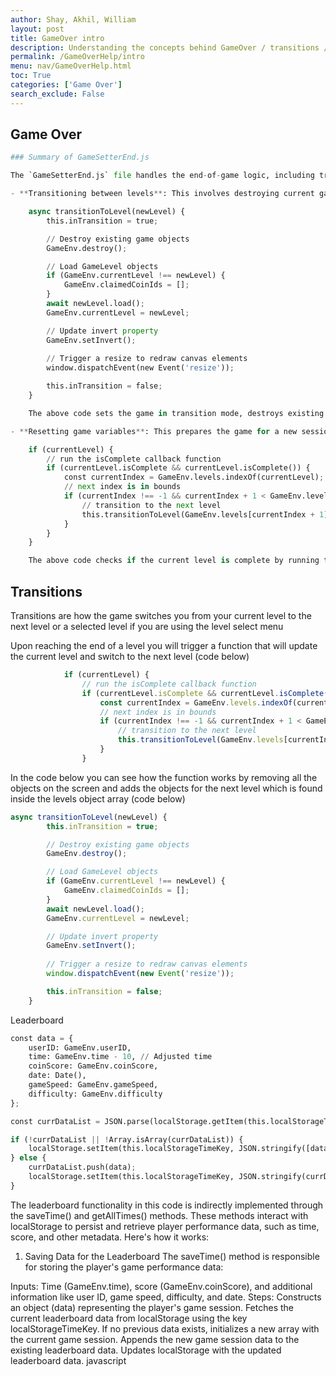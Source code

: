 ```yaml
---
author: Shay, Akhil, William
layout: post
title: GameOver intro
description: Understanding the concepts behind GameOver / transitions / and the leaderboard
permalink: /GameOverHelp/intro
menu: nav/GameOverHelp.html
toc: True
categories: ['Game Over']
search_exclude: False
---
```


## Game Over



```python
### Summary of GameSetterEnd.js

The `GameSetterEnd.js` file handles the end-of-game logic, including transitioning between levels and resetting the game environment.

- **Transitioning between levels**: This involves destroying current game objects and loading new ones. The transition process is managed by the `transitionToLevel` function.

    async transitionToLevel(newLevel) {
        this.inTransition = true;

        // Destroy existing game objects
        GameEnv.destroy();

        // Load GameLevel objects
        if (GameEnv.currentLevel !== newLevel) {
            GameEnv.claimedCoinIds = [];
        }
        await newLevel.load();
        GameEnv.currentLevel = newLevel;

        // Update invert property
        GameEnv.setInvert();
        
        // Trigger a resize to redraw canvas elements
        window.dispatchEvent(new Event('resize'));

        this.inTransition = false;
    }

    The above code sets the game in transition mode, destroys existing game objects to clear the current level, checks if the new level is different from the current one, clears any claimed coins, loads the new level, updates the current level, updates properties like the invert setting, triggers a resize event to redraw canvas elements, and then ends the transition mode.

- **Resetting game variables**: This prepares the game for a new session by resetting variables and properties. The reset process is managed by checking the completion status of the current level.

    if (currentLevel) {
        // run the isComplete callback function
        if (currentLevel.isComplete && currentLevel.isComplete()) {
            const currentIndex = GameEnv.levels.indexOf(currentLevel);
            // next index is in bounds
            if (currentIndex !== -1 && currentIndex + 1 < GameEnv.levels.length) {
                // transition to the next level
                this.transitionToLevel(GameEnv.levels[currentIndex + 1]);
            } 
        }
    }

    The above code checks if the current level is complete by running the `isComplete` callback function. If the current level is complete and the next level index is within bounds, it transitions to the next level using the `transitionToLevel` function.

```

## Transitions




Transitions are how the game switches you from your current level to the next level or a selected level if you are using the level select menu

Upon reaching the end of a level you will trigger a function that will update the current level and switch to the next level
(code below)
```js
            if (currentLevel) {
                // run the isComplete callback function
                if (currentLevel.isComplete && currentLevel.isComplete()) {
                    const currentIndex = GameEnv.levels.indexOf(currentLevel);
                    // next index is in bounds
                    if (currentIndex !== -1 && currentIndex + 1 < GameEnv.levels.length) {
                        // transition to the next level
                        this.transitionToLevel(GameEnv.levels[currentIndex + 1]);
                    } 
                }
```

In the code below you can see how the function works by removing all the objects on the screen and adds the objects for the next level which is found inside the levels object array
(code below)
```js
async transitionToLevel(newLevel) {
        this.inTransition = true;

        // Destroy existing game objects
        GameEnv.destroy();

        // Load GameLevel objects
        if (GameEnv.currentLevel !== newLevel) {
            GameEnv.claimedCoinIds = [];
        }
        await newLevel.load();
        GameEnv.currentLevel = newLevel;

        // Update invert property
        GameEnv.setInvert();
        
        // Trigger a resize to redraw canvas elements
        window.dispatchEvent(new Event('resize'));

        this.inTransition = false;
    }
```

Leaderboard


```python
const data = {
    userID: GameEnv.userID,
    time: GameEnv.time - 10, // Adjusted time
    coinScore: GameEnv.coinScore,
    date: Date(),
    gameSpeed: GameEnv.gameSpeed,
    difficulty: GameEnv.difficulty
};

const currDataList = JSON.parse(localStorage.getItem(this.localStorageTimeKey));

if (!currDataList || !Array.isArray(currDataList)) {
    localStorage.setItem(this.localStorageTimeKey, JSON.stringify([data]));
} else {
    currDataList.push(data);
    localStorage.setItem(this.localStorageTimeKey, JSON.stringify(currDataList));
}

```

The leaderboard functionality in this code is indirectly implemented through the saveTime() and getAllTimes() methods. These methods interact with localStorage to persist and retrieve player performance data, such as time, score, and other metadata. Here's how it works:

1. Saving Data for the Leaderboard
The saveTime() method is responsible for storing the player's game performance data:

Inputs: Time (GameEnv.time), score (GameEnv.coinScore), and additional information like user ID, game speed, difficulty, and date.
Steps:
Constructs an object (data) representing the player's game session.
Fetches the current leaderboard data from localStorage using the key localStorageTimeKey.
If no previous data exists, initializes a new array with the current game session.
Appends the new game session data to the existing leaderboard data.
Updates localStorage with the updated leaderboard data.
javascript


